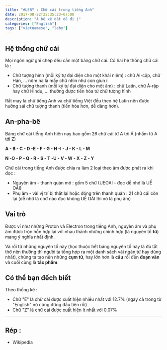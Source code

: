 ```yaml
---
title: "#LEBY : Chữ cái trong tiếng Anh"
date: 2017-08-22T22:35:23+07:00
description: "A bê xê dắt dê đi ị"
categories: ["English"]
tags: ["vietnamese", "leby"]
---
```


## Hệ thống chữ cái

Mọi ngôn ngữ ghi chép đều cần một bảng chữ cái. Có hai hệ thống chữ cái là :

- Chữ tượng hình (mỗi ký tự đại diện cho một khái niệm) : chữ Ai-cập, chữ Hán, ... nôm na là mấy chữ nhìn như con giun í
- Chữ tượng thanh (mỗi ký tự đại diện cho một âm) : chữ Latin, chữ Ả-rập hay chữ Hindu, ... thường được tiến hóa từ chữ tượng hình

Rất may là chữ tiếng Anh và chữ tiếng Việt đều theo hệ Latin nên được hưởng sái chữ tượng thanh (tiến hóa hơn, dễ dàng hơn).

## An-pha-bê

Bảng chữ cái tiếng Anh hiện nay bao gồm 26 chữ cái từ A tới Á (nhầm từ A tới Z)


**A - B - C - D -E - F - G - H -I - J - K - L - M**

**N -O - P - Q - R - S - T -U - V - W - X - Z - Y**

Chữ cái trong tiếng Anh được chia ra làm 2 loại theo âm được phát ra khi đọc :

- Nguyên âm - thanh quản mở : gồm 5 chữ (UEOAI - đọc dễ nhớ là UỂ OẢI)
- Phụ âm - vài vị trí bị thắt lại hoặc đóng trên thanh quản : 21 chữ cái còn lại (dễ nhớ là chữ nào đọc không UỂ OẢI thì nó là phụ âm)

## Vai trò

Được ví như những Proton và Electron trong tiếng Anh, nguyên âm và phụ âm được trộn hỗn hợp lại với nhau thành những chỉnh hợp (là nguyên tố **từ**) mang ý nghĩa nhất định.

Và rồi từ những nguyên tố này (học thuộc hết bảng nguyên tố này là đủ tắt thở nên thường thì người ta tổng hợp ra một danh sách vài ngàn từ hay dùng nhất), chúng ta tạo nên những **cụm từ**, hay lớn hơn là **câu** rồi đến **đoạn văn** và cuối cùng là **tác phẩm**.

## Có thể bạn đếch biết

Theo thống kê :

- Chữ "E" là chữ cái được xuất hiện nhiều nhất với 12.7% (ngay cả trong từ "English" nó cũng đứng đầu tiên rồi)
- Chữ "Z" là chữ cái được xuất hiện ít nhất với 0.07%

-----------------------------------

## **Rép :**

- Wikipedia